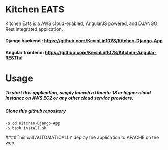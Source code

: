 # Kitchen EATS 
Kitchen Eats is a AWS cloud-enabled, AngularJS powered, and DJANGO Rest integrated application.
#### Django backend : https://github.com/KevinLin1078/Kitchen-Django-App
#### Angular frontend: https://github.com/KevinLin1078/Kitchen-Angular-RESTful



# Usage
##### To start this application, simply launch a Ubuntu 18 or higher cloud instance on AWS EC2 or any other cloud service providers.
##### Clone this github repository

    -$ cd Kitchen-Django-App
    -$ bash install.sh 
    
####This will AUTOMATICALLY deploy the application to APACHE on the web.
